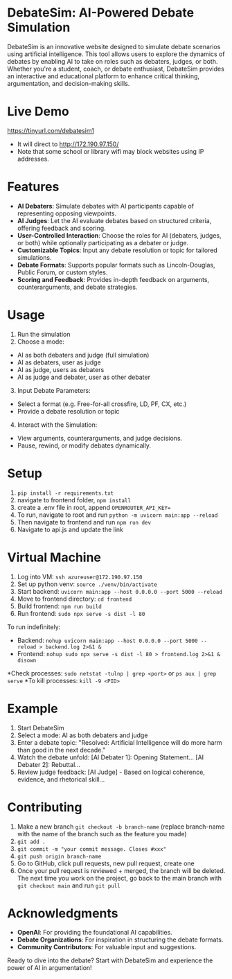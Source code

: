 # DebateSim: AI-Powered Debate Simulation

DebateSim is an innovative website designed to simulate debate scenarios using artificial intelligence. This tool allows users to explore the dynamics of debates by enabling AI to take on roles such as debaters, judges, or both. Whether you're a student, coach, or debate enthusiast, DebateSim provides an interactive and educational platform to enhance critical thinking, argumentation, and decision-making skills. 

# Live Demo

https://tinyurl.com/debatesim1
* It will direct to http://172.190.97.150/
* Note that some school or library wifi may block websites using IP addresses.

# Features
- **AI Debaters**: Simulate debates with AI participants capable of representing opposing viewpoints.
- **AI Judges**: Let the AI evaluate debates based on structured criteria, offering feedback and scoring.
- **User-Controlled Interaction**: Choose the roles for AI (debaters, judges, or both) while optionally participating as a debater or judge.
- **Customizable Topics**: Input any debate resolution or topic for tailored simulations.
- **Debate Formats**: Supports popular formats such as Lincoln-Douglas, Public Forum, or custom styles.
- **Scoring and Feedback**: Provides in-depth feedback on arguments, counterarguments, and debate strategies. 

# Usage
1. Run the simulation
2. Choose a mode:
- AI as both debaters and judge (full simulation)
- AI as debaters, user as judge
- AI as judge, users as debaters
- AI as judge and debater, user as other debater
3. Input Debate Parameters:
- Select a format (e.g. Free-for-all crossfire, LD, PF, CX, etc.)
- Provide a debate resolution or topic
4.	Interact with the Simulation:
- View arguments, counterarguments, and judge decisions.
- Pause, rewind, or modify debates dynamically.

# Setup
1. `pip install -r requirements.txt`
2. navigate to frontend folder, `npm install`
3. create a .env file in root, append `OPENROUTER_API_KEY=`
4. To run, navigate to root and run `python -m uvicorn main:app --reload`
5. Then navigate to frontend and run `npm run dev`
6. Navigate to api.js and update the link

# Virtual Machine
1. Log into VM: `ssh azureuser@172.190.97.150`
2. Set up python venv: `source ./venv/bin/activate`
3. Start backend: `uvicorn main:app --host 0.0.0.0 --port 5000 --reload`
4. Move to frontend directory: `cd frontend`
5. Build frontend: `npm run build`
6. Run frontend: `sudo npx serve -s dist -l 80`

To run indefinitely: 
- Backend: `nohup uvicorn main:app --host 0.0.0.0 --port 5000 --reload > backend.log 2>&1 &`
- Frontend: `nohup sudo npx serve -s dist -l 80 > frontend.log 2>&1 & disown`

*Check processes: `sudo netstat -tulnp | grep <port>` or `ps aux | grep serve`
*To kill processes: `kill -9 <PID>` 



# Example
1.	Start DebateSim
2.	Select a mode: AI as both debaters and judge
3.	Enter a debate topic: "Resolved: Artificial Intelligence will do more harm than good in the next decade."
4.	Watch the debate unfold:
[AI Debater 1]: Opening Statement...
[AI Debater 2]: Rebuttal...
5.	Review judge feedback: [AI Judge] - Based on logical coherence, evidence, and rhetorical skill...

# Contributing 
1. Make a new branch `git checkout -b branch-name` (replace branch-name with the name of the branch such as the feature you made)
2. `git add .`
3. `git commit -m "your commit message. Closes #xxx"`
4. `git push origin branch-name`
5. Go to GitHub, click pull requests, new pull request, create one
6. Once your pull request is reviewed + merged, the branch will be deleted. The next time you work on the project, go back to the main branch with `git checkout main` and run `git pull`

# Acknowledgments
- **OpenAI**: For providing the foundational AI capabilities.
- **Debate Organizations**: For inspiration in structuring the debate formats.
- **Community Contributors**: For valuable input and suggestions.

Ready to dive into the debate? Start with DebateSim and experience the power of AI in argumentation!
